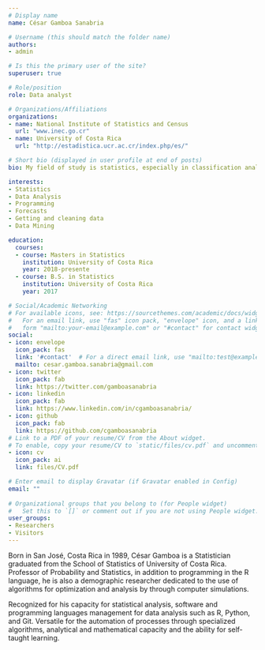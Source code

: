 ```yaml
---
# Display name
name: César Gamboa Sanabria

# Username (this should match the folder name)
authors:
- admin

# Is this the primary user of the site?
superuser: true

# Role/position
role: Data analyst

# Organizations/Affiliations
organizations:
- name: National Institute of Statistics and Census
  url: "www.inec.go.cr"
- name: University of Costa Rica
  url: "http://estadistica.ucr.ac.cr/index.php/es/"

# Short bio (displayed in user profile at end of posts)
bio: My field of study is statistics, especially in classification analysis, forecasts and demographic topics focusing on programming.

interests:
- Statistics
- Data Analysis
- Programming
- Forecasts
- Getting and cleaning data
- Data Mining

education:
  courses:
  - course: Masters in Statistics
    institution: University of Costa Rica
    year: 2018-presente
  - course: B.S. in Statistics
    institution: University of Costa Rica
    year: 2017

# Social/Academic Networking
# For available icons, see: https://sourcethemes.com/academic/docs/widgets/#icons
#   For an email link, use "fas" icon pack, "envelope" icon, and a link in the
#   form "mailto:your-email@example.com" or "#contact" for contact widget.
social:
- icon: envelope
  icon_pack: fas
  link: '#contact'  # For a direct email link, use "mailto:test@example.org".
  mailto: cesar.gamboa.sanabria@gmail.com
- icon: twitter
  icon_pack: fab
  link: https://twitter.com/gamboasanabria
- icon: linkedin
  icon_pack: fab
  link: https://www.linkedin.com/in/cgamboasanabria/
- icon: github
  icon_pack: fab
  link: https://github.com/cgamboasanabria
# Link to a PDF of your resume/CV from the About widget.
# To enable, copy your resume/CV to `static/files/cv.pdf` and uncomment the lines below.  
- icon: cv
  icon_pack: ai
  link: files/CV.pdf

# Enter email to display Gravatar (if Gravatar enabled in Config)
email: ""
  
# Organizational groups that you belong to (for People widget)
#   Set this to `[]` or comment out if you are not using People widget.  
user_groups:
- Researchers
- Visitors
---
```


Born in San José, Costa Rica in 1989, César Gamboa is a Statistician graduated from the School of Statistics of University of Costa Rica. Professor of Probability and Statistics, in addition to programming in the R language, he is also a demographic researcher dedicated to the use of algorithms for optimization and analysis by through computer simulations.

Recognized for his capacity for statistical analysis,  software and programming languages management for data analysis such as R, Python, and Git. Versatile for the automation of processes through specialized algorithms, analytical and mathematical capacity and the ability for self-taught learning.
